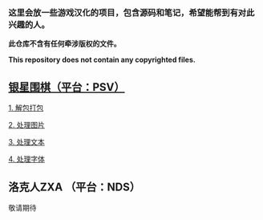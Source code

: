 ### 这里会放一些游戏汉化的项目，包含源码和笔记，希望能帮到有对此兴趣的人。

**此仓库不含有任何牵涉版权的文件。**

**This repository does not contain any copyrighted files.**

## [银星围棋（平台：PSV）](Ginsei%20Igo%20Next%20Generation)

[1. 解包打包](notes/Ginsei%20Igo%20Next%20Generation/chapter_1.md)

[2. 处理图片](notes/Ginsei%20Igo%20Next%20Generation/chapter_2.md)

[3. 处理文本](notes/Ginsei%20Igo%20Next%20Generation/chapter_3.md)

[4. 处理字体](notes/Ginsei%20Igo%20Next%20Generation/chapter_3.md)

## 洛克人ZXA （平台：NDS）
敬请期待